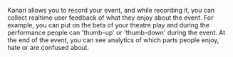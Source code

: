 Kanari allows you to record your event, and while recording it, you can collect realtime user feedback of what they enjoy about the event. For example, you can put on the beta of your theatre play and during the performance people can 'thumb-up' or 'thumb-down' during the event. At the end of the event, you can see analytics of which parts people enjoy, hate or are confused about.
